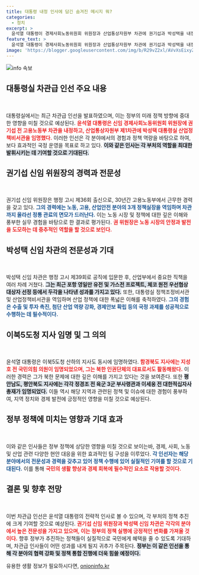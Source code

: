 ```yaml
---
title: 대통령 내정 인사에 담긴 숨겨진 메시지 뭐?
categories:
  - 정치
excerpt: >
  윤석열 대통령이 경제사회노동위원회 위원장과 산업통상자원부 차관에 권기섭과 박성택을 내정하면서 국정 운영에 새로운 변화를 예고했다. 이북5도청 지사로는 북한 인권운동가 지성호가 임명돼 주목을 끈다.
feature_text: >
  윤석열 대통령이 경제사회노동위원회 위원장과 산업통상자원부 차관에 권기섭과 박성택을 내정하면서 국정 운영에 새로운 변화를 예고했다. 이북5도청 지사로는 북한 인권운동가 지성호가 임명돼 주목을 끈다.
image: 'https://blogger.googleusercontent.com/img/b/R29vZ2xl/AVvXsEixyZcFfHzMRdzZMjFBmAUKJYCLCGyLL1o632UiGVXcaFdKo_bkvkuCioo0uUKlGfBVcT3P84aROyZIXSBEx3Aw5nCQ3pTgDom1WDC4m8eifvWiAmWEEVb4x6G_l8C0QH225ldMjyaFvpxGEBGNO37VmDTDMHGhJPq73UglMfDca1-0aw/s1600/blogspot.png'
---
```


<p><img src="https://blogger.googleusercontent.com/img/b/R29vZ2xl/AVvXsEixyZcFfHzMRdzZMjFBmAUKJYCLCGyLL1o632UiGVXcaFdKo_bkvkuCioo0uUKlGfBVcT3P84aROyZIXSBEx3Aw5nCQ3pTgDom1WDC4m8eifvWiAmWEEVb4x6G_l8C0QH225ldMjyaFvpxGEBGNO37VmDTDMHGhJPq73UglMfDca1-0aw/s1600/blogspot.png" alt="info 속보" /></p>

<h2 data-ke-size="size26">대통령실 차관급 인선 주요 내용</h2>

<p data-ke-size="size16">&nbsp;</p>

<p>대통령실에서는 최근 차관급 인선을 발표하였으며, 이는 정부의 미래 정책 방향에 중대한 영향을 미칠 것으로 예상된다. <b><span style="color: #ee2323;">윤석열 대통령은 신임 경제사회노동위원회 위원장에 권기섭 전 고용노동부 차관을 내정하고, 산업통상자원부 제1차관에 박성택 대통령실 산업정책비서관을 임명했다.</span></b> 이러한 인선은 각 분야에서의 경험과 정책 역량을 바탕으로 하여, 보다 효과적인 국정 운영을 목표로 하고 있다. <b><span style="background-color: #21538527;">이와 같은 인사는 각 부처의 역할을 최대한 발휘시키는 데 기여할 것으로 기대된다.</span></b></p>

<h2 data-ke-size="size26">권기섭 신임 위원장의 경력과 전문성</h2>

<p data-ke-size="size16">&nbsp;</p>

<p>권기섭 신임 위원장은 행정 고시 제36회 출신으로, 30년간 고용노동부에서 근무한 경력을 갖고 있다. <b><span style="color: #1a5490;">그의 경력에는 노동, 고용, 산업안전 분야의 3개 정책실장을 역임하며 차관까지 올라선 정통 관료의 면모가 드러난다.</span></b> 이는 노동 시장 및 정책에 대한 깊은 이해와 풍부한 실무 경험을 바탕으로 한 결과로 평가된다. <b><span style="color: #ee2323;">권 위원장은 노동 시장의 안정과 발전을 도모하는 데 중추적인 역할을 할 것으로 보인다.</span></b></p>

<h2 data-ke-size="size26">박성택 신임 차관의 전문성과 기대</h2>

<p data-ke-size="size16">&nbsp;</p>

<p>박성택 신임 차관은 행정 고시 제39회로 공직에 입문한 후, 산업부에서 중요한 직책을 여러 차례 거쳤다. <b><span style="background-color: #21538527;">그는 최근 포항 영일만 유전 및 가스전 프로젝트, 체코 원전 우선협상대상자 선정 등에서 두각을 나타낸 성과를 가지고 있다.</span></b> 또한, 대통령실 정책조정비서관 및 산업정책비서관을 역임하며 산업 정책에 대한 폭넓은 이해를 축적하였다. <b><span style="color: #1a5490;">그의 경험은 수출 및 투자 촉진, 첨단 산업 역량 강화, 경제안보 확립 등의 국정 과제를 성공적으로 수행하는 데 필수적이다.</span></b></p>

<h2 data-ke-size="size26">이북5도청 지사 임명 및 그 의의</h2>

<p data-ke-size="size16">&nbsp;</p>

<p>윤석열 대통령은 이북5도청 산하의 지사도 동시에 임명하였다. <b><span style="color: #ee2323;">함경북도 지사에는 지성호 전 국민의힘 의원이 임명되었으며, 그는 북한 인권단체의 대표로서도 활동해왔다.</span></b> 이러한 경력은 그가 북한 문제에 대한 깊은 이해를 가지고 있다는 것을 보여준다. 또한 <b><span style="background-color: #21538527;">평안남도, 평안북도 지사에는 각각 정경조 전 육군 3군 부사령관과 이세웅 전 대한적십자사 총재가 임명되었다.</span></b> 이들 역시 해당 지역과 관련된 정책 및 이슈에 대한 경험이 풍부하여, 지역 정치와 경제 발전에 긍정적인 영향을 미칠 것으로 예상된다.</p>

<h2 data-ke-size="size26">정부 정책에 미치는 영향과 기대 효과</h2>

<p data-ke-size="size16">&nbsp;</p>

<p>이와 같은 인사들은 정부 정책에 상당한 영향을 미칠 것으로 보이는바, 경제, 사회, 노동 및 산업 관련 다양한 현안 대응을 위한 효과적인 팀 구성을 이루었다. <b><span style="color: #1a5490;">각 인선자는 해당 분야에서의 전문성과 경력을 갖추고 있어 정책 수행에 있어 실질적인 기여를 할 것으로 기대된다.</span></b> 이를 통해 <b><span style="color: #ee2323;">국민의 생활 향상과 경제 회복에 필수적인 요소로 작용할 것이다.</span></b></p>

<h2 data-ke-size="size26">결론 및 향후 전망</h2>

<p data-ke-size="size16">&nbsp;</p>

<p>이번 차관급 인선은 윤석열 대통령의 전략적 인사로 볼 수 있으며, 각 부처의 정책 추진에 크게 기여할 것으로 예상된다. <b><span style="color: #ee2323;">권기섭 신임 위원장과 박성택 신임 차관은 각각의 분야에서 높은 전문성을 가지고 있으며, 이는 정부의 정책 실행에 긍정적인 변화를 가져올 것이다.</span></b> 향후 정부가 추진하는 정책들이 실질적으로 국민에게 혜택을 줄 수 있도록 기대하며, 차관급 인사들이 어떤 성과를 내게 될지 귀추가 주목된다. <b><span style="background-color: #21538527;">정부는 이 같은 인선을 통해 각 분야의 협력 강화 및 정책 통합 진행에 더욱 힘쓸 예정이다.</span></b></p>
유용한 생활 정보가 필요하시다면, <a href="https://onioninfo.kr" rel="dofollow">onioninfo.kr</a>



